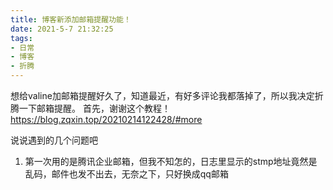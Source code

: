 ```yaml
---
title: 博客新添加邮箱提醒功能！
date: 2021-5-7 21:32:25
tags:
- 日常
- 博客
- 折腾
---
```

想给valine加邮箱提醒好久了，知道最近，有好多评论我都落掉了，所以我决定折腾一下邮箱提醒。
首先，谢谢这个教程！<https://blog.zqxin.top/20210214122428/#more>

说说遇到的几个问题吧
1. 第一次用的是腾讯企业邮箱，但我不知怎的，日志里显示的stmp地址竟然是乱码，邮件也发不出去，无奈之下，只好换成qq邮箱
